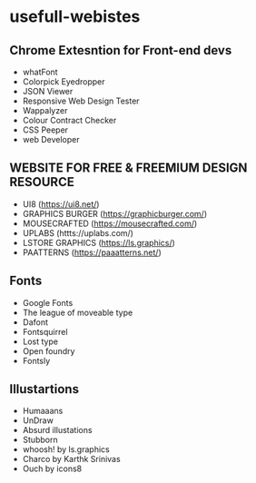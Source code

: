 # usefull-webistes


## Chrome Extesntion for Front-end devs

 - whatFont
 - Colorpick Eyedropper
 - JSON Viewer
 - Responsive Web Design Tester
 - Wappalyzer
 - Colour Contract Checker
 - CSS Peeper
 - web Developer


## WEBSITE FOR FREE & FREEMIUM DESIGN RESOURCE

- UI8 (https://ui8.net/)
- GRAPHICS BURGER (https://graphicburger.com/)
- MOUSECRAFTED (https://mousecrafted.com/)
- UPLABS (httts://uplabs.com/)
- LSTORE GRAPHICS (https://ls.graphics/)
- PAATTERNS (https://paaatterns.net/)


## Fonts

 - Google Fonts
 - The league of moveable type
 - Dafont
 - Fontsquirrel
 - Lost type
 - Open foundry
 - Fontsly
 
## Illustartions 

- Humaaans
- UnDraw 
- Absurd illustations
- Stubborn
- whoosh! by ls.graphics
- Charco by Karthk Srinivas
- Ouch by icons8
 
 



